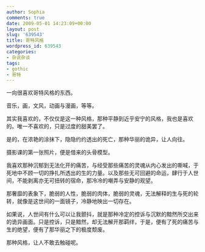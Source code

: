 ```yaml
---
author: Sophia
comments: true
date: 2009-05-01 14:23:09+00:00
layout: post
slug: '639543'
title: 哥特风格
wordpress_id: 639543
categories:
- 杂说杂谈
tags:
- gothic
- 哥特
---
```


一向很喜欢哥特风格的东西。

 

音乐，画，文风，动画与漫画，等等。

 

其实我喜欢的，不仅仅是这一种风格，那种平静到近乎安宁的风格，我也是喜欢的。唯一不喜欢的，只是过度的甜美罢了。

 

是的，在浓艳的涂抹下，隐隐约约透出的死亡，那种华丽的诡异，让人向往。

 

摄影课的第一张照片，便是借来的头骨模型。

 

我喜欢那种沉郁到无法化开的痛苦，与经受那些痛苦的灵魂从内心发出的嘶喊，于死地中不顾一切的挣扎所透出的生的力量。以及那些无可回避的命运，肆行于人世间，不能剥离亦无可扭转的宿命，那冷冷的嘲弄与安静的观望。

 

那奢靡的表象下，脆弱的人性，脆弱的肉体，脆弱的灵魂，无法解释的生与死的轮转，就像是这世间的一面镜子，冷静地映出一切存在。

 

如果说，人世间有什么可以让我颤抖，就是那种冷定的控诉与沉默的黯然所交出来的诡异画面。只是控诉，只是黯然，却无法解开那羁绊，于是，便有了死的痛苦与生的绝望，便有了那华丽之下的极度颓废。

 

那种风格，让人不敢去触碰呢。
